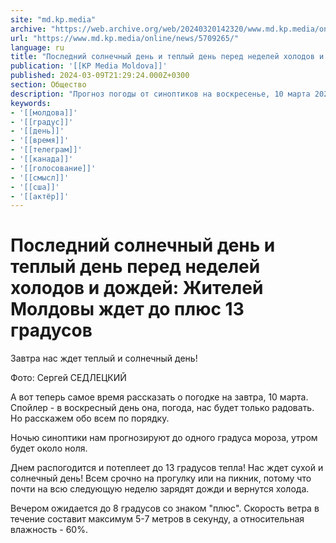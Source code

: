 ```yaml
---
site: "md.kp.media"
archive: "https://web.archive.org/web/20240320142320/www.md.kp.media/online/news/5709265/"
url: "https://www.md.kp.media/online/news/5709265/"
language: ru
title: "Последний солнечный день и теплый день перед неделей холодов и дождей: Жителей Молдовы ждет до плюс 13 градусов"
publication: '[[KP Media Moldova]]'
published: 2024-03-09T21:29:24.000Z+0300
section: Общество
description: "Прогноз погоды от синоптиков на воскресенье, 10 марта 2024 года"
keywords:
- '[[молдова]]'
- '[[градус]]'
- '[[день]]'
- '[[время]]'
- '[[телеграм]]'
- '[[канада]]'
- '[[голосование]]'
- '[[смысл]]'
- '[[сша]]'
- '[[актёр]]'
---
```


# Последний солнечный день и теплый день перед неделей холодов и дождей: Жителей Молдовы ждет до плюс 13 градусов

Завтра нас ждет теплый и солнечный день!

Фото: Сергей СЕДЛЕЦКИЙ

А вот теперь самое время рассказать о погодке на завтра, 10 марта. Спойлер - в воскресный день она, погода, нас будет только радовать. Но расскажем обо всем по порядку.

Ночью синоптики нам прогнозируют до одного градуса мороза, утром будет около ноля.

Днем распогодится и потеплеет до 13 градусов тепла! Нас ждет сухой и солнечный день! Всем срочно на прогулку или на пикник, потому что почти на всю следующую неделю зарядят дожди и вернутся холода.

Вечером ожидается до 8 градусов со знаком "плюс". Скорость ветра в течение составит максимум 5-7 метров в секунду, а относительная влажность - 60%.